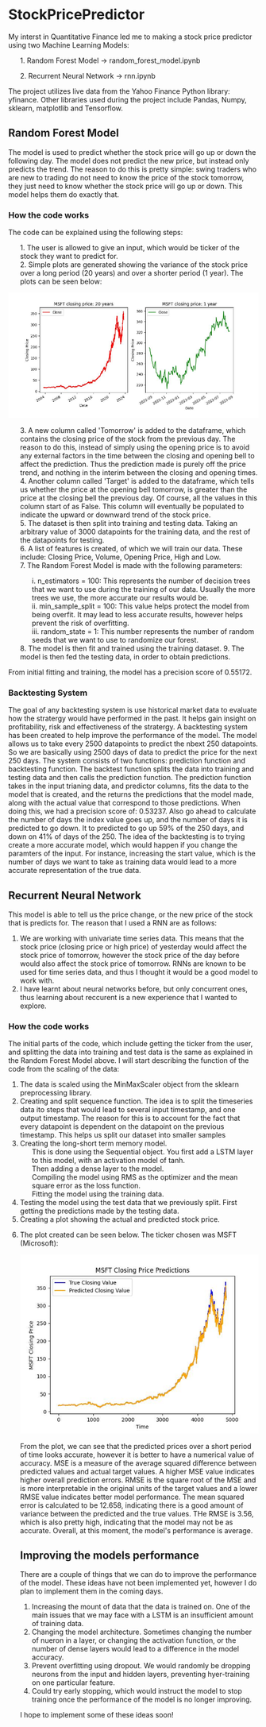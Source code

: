 # StockPricePredictor
<p>My interst in Quantitative Finance led me to making a stock price predictor using two Machine Learning Models:
    <ul>1. Random Forest Model -> random_forest_model.ipynb</ul>
    <ul>2. Recurrent Neural Network -> rnn.ipynb</ul>

<p>The project utilizes live data from the Yahoo Finance Python library: yfinance. Other libraries used during the project include Pandas, Numpy, sklearn, matplotlib and Tensorflow.</p>

## Random Forest Model
<p> The model is used to predict whether the stock price will go up or down the following day. The model does not predict the new price, but instead only predicts the trend. The reason to do this is pretty simple: swing traders who are new to trading do not need to know the price of the stock tomorrow, they just need to know whether the stock price will go up or down. This model helps them do exactly that.</p>

### How the code works
<p>The code can be explained using the following steps: 
    <ol>
    1. The user is allowed to give an input, which would be ticker of the stock they want to predict for. <br>
    2. Simple plots are generated showing the variance of the stock price over a long period (20 years) and over a shorter period (1 year). The plots can be seen below: <br>
    </ol>
</p>

<img src="./plots/closing_price.jpeg" alt="Closing Price of Microsoft Stock">
    
<p>
    <ol>
    3. A new column called 'Tomorrow' is added to the dataframe, which contains the closing price of the stock from the previous day. The reason to do this, instead of simply using the opening price is to avoid any external factors in the time between the closing and opening bell to affect the prediction. Thus the prediction made is purely off the price trend, and nothing in the interim between the closing and opening times.<br>
    4. Another column called 'Target' is added to the dataframe, which tells us whether the price at the opening bell tomorrow, is greater than the price at the closing bell the previous day. Of course, all the values in this column start of as False. This column will eventually be populated to indicate the upward or downward trend of the stock price.<br>
    5. The dataset is then split into training and testing data. Taking an arbitrary value of 3000 datapoints for the training data, and the rest of the datapoints for testing.<br>
    6. A list of features is created, of which we will train our data. These include: Closing Price, Volume, Opening Price, High and Low.<br>
    7. The Random Forest Model is made with the following parameters:
            <ol>
            i. n_estimators = 100: This represents the number of decision trees that we want to use during the training of our data. Usually the more trees we use, the more accurate our results would be.<br>
            ii. min_sample_split = 100: This value helps protect the model from being overfit. It may lead to less accurate results, however helps prevent the risk of overfitting.<br>
            iii. random_state = 1: This number represents the number of random seeds that we want to use to randomize our forest.<br>
            </ol>
    8. The model is then fit and trained using the training dataset.
    9. The model is then fed the testing data, in order to obtain predictions.
    </ol>
    From initial fitting and training, the model has a precision score of 0.55172.
</p>

### Backtesting System
<p>The goal of any backtesting system is use historical market data to evaluate how the stratergy would have performed in the past. It helps gain insight on profitability, risk and effectiveness of the stratergy.
A backtesting system has been created to help improve the performance of the model. The model allows us to take every 2500 datapoints to predict the nbext 250 datapoints. So we are basically using 2500 days of data to predict the price for the next 250 days. 
The system consists of two functions: prediction function and backtesting function.
The backtest function splits the data into training and testing data and then calls the prediction function. The prediction function takes in the input trianing data, and predictor columns, fits the data to the model that is created, and the returns the predictions that the model made, along with the actual value that correspond to those predictions.
When doing this, we had a precision score of: 0.53237.
Also go ahead to calculate the number of days the index value goes up, and the number of days it is predicted to go down. It to predicted to go up 59% of the 250 days, and down on 41% of days of the 250.
The idea of the backtesting is to trying create a more accurate model, which would happen if you change the paramters of the input. For instance, increasing the start value, which is the number of days we want to take as training data would lead to a more accurate representation of the true data. </p>

## Recurrent Neural Network
<p>This model is able to tell us the price change, or the new price of the stock that is predicts for. The reason that I used a RNN are as follows:
    <ol>
        <li>We are working with univariate time series data. This means that the stock price (closing price or high price) of yesterday would affect the stock price of tomorrow, however the stock price of the day before would also affect the stock price of tomorrow. RNNs are known to be used for time series data, and thus I thought it would be a good model to work with.</li>
        <li>I have learnt about neural networks before, but only concurrent ones, thus learning about reccurent is a new experience that I wanted to explore.</li>
    </ol>

### How the code works
<p> The initial parts of the code, which include getting the ticker from the user, and splitting the data into training and test data is the same as explained in the Random Forest Model above. I will start describing the function of the code from the scaling of the data:
    <ol>
        <li>The data is scaled using the MinMaxScaler object from the sklearn preprocessing library.</il>
        <li>Creating and split sequence function. The idea is to split the timeseries data ito steps that would lead to several input timestamp, and one output timestamp. The reason for this is to account for the fact that every datapoint is dependent on the datapoint on the previous timestamp. This helps us split our dataset into smaller samples</li>
        <li>Creating the long-short term memory model.
            <ul>This is done using the Sequential object. You first add a LSTM layer to this model, with an activation model of tanh.</ul>
            <ul>Then adding a dense layer to the model.</ul>
            <ul>Compiling the model using RMS as the optimizer and the mean square error as the loss function.</ul>
            <ul>Fitting the model using the training data.</ul>
        <li>Testing the model using the test data that we previously split. First getting the predictions made by the testing data.</li>
        <li>Creating a plot showing the actual and predicted stock price.<li>

The plot created can be seen below. The ticker chosen was MSFT (Microsoft):</p>

<img src="./plots/rnn_closing_price.jpeg" alt="Closing Price of Microsoft Stock">

<p>From the plot, we can see that the predicted prices over a short period of time looks accurate, however it is better to have a numerical value of accuracy. 
MSE is a measure of the average squared difference between predicted values and actual target values. A higher MSE value indicates higher overall prediction errors. RMSE is the square root of the MSE and is more interpretable in the original units of the target values and a lower RMSE value indicates better model performance.
The mean squared error is calculated to be 12.658, indicating there is a good amount of variance between the predicted and the true values. THe RMSE is 3.56, which is also pretty high, indicating that the model may not be as accurate. Overall, at this moment, the model's performance is average.</p>

## Improving the models performance
<p>There are a couple of things that we can do to improve the performance of the model. These ideas have not been implemented yet, however I do plan to implement them in the coming days.

<ol>
    <li>Increasing the mount of data that the data is trained on. One of the main issues that we may face with a LSTM is an insufficient amount of training data.</li>
    <li>Changing the model architecture. Sometimes changing the number of nueron in a layer, or changing the activation function, or the number of dense layers would lead to a difference in the model accuracy.</li>
    <li>Prevent overfitting using dropout. We would randomly be dropping neurons from the input and hidden layers, preventing hyer-training on one particular feature.</li>
    <li>Could try early stopping, which would instruct the model to stop training once the performance of the model is no longer improving.</li>
</ol>

<p>I hope to implement some of these ideas soon!</p>





